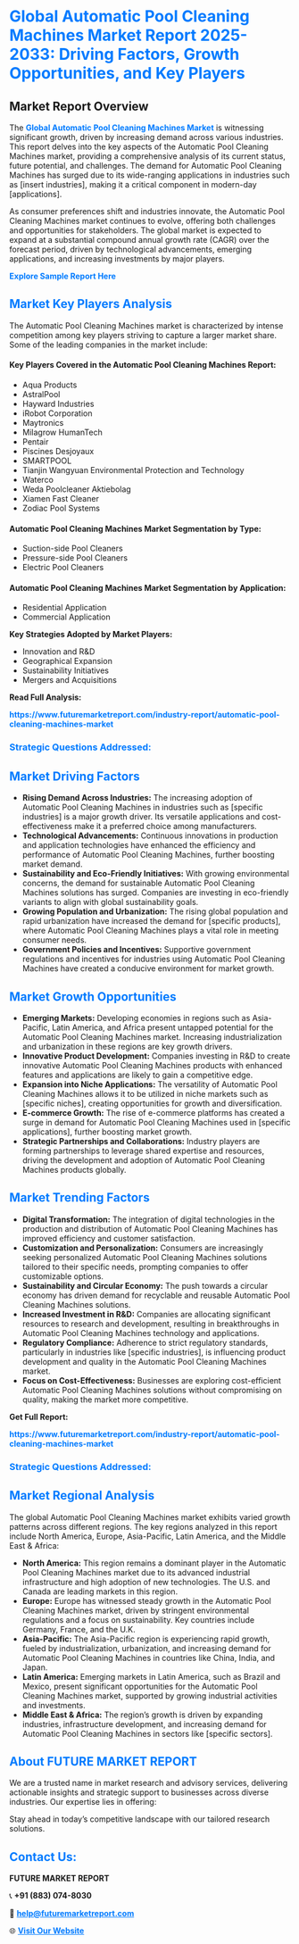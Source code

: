 <h1 style="color: #007BFF;">Global Automatic Pool Cleaning Machines Market Report 2025-2033: Driving Factors, Growth Opportunities, and Key Players</h1>

<section id="overview">
<h2>Market Report Overview</h2>
<p>The <a href="https://www.futuremarketreport.com/industry-report/automatic-pool-cleaning-machines-market" style="color: #007BFF; text-decoration: none;"><strong>Global Automatic Pool Cleaning Machines Market</strong></a> is witnessing significant growth, driven by increasing demand across various industries. This report delves into the key aspects of the Automatic Pool Cleaning Machines market, providing a comprehensive analysis of its current status, future potential, and challenges. The demand for Automatic Pool Cleaning Machines has surged due to its wide-ranging applications in industries such as [insert industries], making it a critical component in modern-day [applications].</p>
<p>As consumer preferences shift and industries innovate, the Automatic Pool Cleaning Machines market continues to evolve, offering both challenges and opportunities for stakeholders. The global market is expected to expand at a substantial compound annual growth rate (CAGR) over the forecast period, driven by technological advancements, emerging applications, and increasing investments by major players.</p>
</section>

<section id="overview">
<p><a href="https://www.futuremarketreport.com/request-sample/reportId=32300" style="color: #007BFF; text-decoration: none;"><strong>Explore Sample Report Here</strong></a></p>
</section>

<section id="key-players">
<h2 style="color: #007BFF;">Market Key Players Analysis</h2>
<p>The Automatic Pool Cleaning Machines market is characterized by intense competition among key players striving to capture a larger market share. Some of the leading companies in the market include:</p>
<h4>Key Players Covered in the Automatic Pool Cleaning Machines Report:</h4>
<ul><li>Aqua Products</li><li>AstralPool</li><li>Hayward Industries</li><li>iRobot Corporation</li><li>Maytronics</li><li>Milagrow HumanTech</li><li>Pentair</li><li>Piscines Desjoyaux</li><li>SMARTPOOL</li><li>Tianjin Wangyuan Environmental Protection and Technology</li><li>Waterco</li><li>Weda Poolcleaner Aktiebolag</li><li>Xiamen Fast Cleaner</li><li>Zodiac Pool Systems</li></ul>
<h4>Automatic Pool Cleaning Machines Market Segmentation by Type:</h4>
<ul><li>Suction-side Pool Cleaners</li><li>Pressure-side Pool Cleaners</li><li>Electric Pool Cleaners</li></ul>

<h4>Automatic Pool Cleaning Machines Market Segmentation by Application:</h4>
<ul><li>Residential Application</li><li>Commercial Application</li></ul>
<p><strong>Key Strategies Adopted by Market Players:</strong></p>
<ul>
<li>Innovation and R&D</li>
<li>Geographical Expansion</li>
<li>Sustainability Initiatives</li>
<li>Mergers and Acquisitions</li>
</ul>
</section>

<section>
<p><strong>Read Full Analysis: </strong></p><a href="https://www.futuremarketreport.com/industry-report/automatic-pool-cleaning-machines-market" style="color: #007BFF; text-decoration: none;"><strong>https://www.futuremarketreport.com/industry-report/automatic-pool-cleaning-machines-market</strong></a>
<h3 style="color: #007BFF;">Strategic Questions Addressed:</h3>
</section>

<section id="driving-factors">
<h2 style="color: #007BFF;">Market Driving Factors</h2>
<ul>
<li><strong>Rising Demand Across Industries:</strong> The increasing adoption of Automatic Pool Cleaning Machines in industries such as [specific industries] is a major growth driver. Its versatile applications and cost-effectiveness make it a preferred choice among manufacturers.</li>
<li><strong>Technological Advancements:</strong> Continuous innovations in production and application technologies have enhanced the efficiency and performance of Automatic Pool Cleaning Machines, further boosting market demand.</li>
<li><strong>Sustainability and Eco-Friendly Initiatives:</strong> With growing environmental concerns, the demand for sustainable Automatic Pool Cleaning Machines solutions has surged. Companies are investing in eco-friendly variants to align with global sustainability goals.</li>
<li><strong>Growing Population and Urbanization:</strong> The rising global population and rapid urbanization have increased the demand for [specific products], where Automatic Pool Cleaning Machines plays a vital role in meeting consumer needs.</li>
<li><strong>Government Policies and Incentives:</strong> Supportive government regulations and incentives for industries using Automatic Pool Cleaning Machines have created a conducive environment for market growth.</li>
</ul>
</section>

<section id="growth-opportunities">
<h2 style="color: #007BFF;">Market Growth Opportunities</h2>
<ul>
<li><strong>Emerging Markets:</strong> Developing economies in regions such as Asia-Pacific, Latin America, and Africa present untapped potential for the Automatic Pool Cleaning Machines market. Increasing industrialization and urbanization in these regions are key growth drivers.</li>
<li><strong>Innovative Product Development:</strong> Companies investing in R&D to create innovative Automatic Pool Cleaning Machines products with enhanced features and applications are likely to gain a competitive edge.</li>
<li><strong>Expansion into Niche Applications:</strong> The versatility of Automatic Pool Cleaning Machines allows it to be utilized in niche markets such as [specific niches], creating opportunities for growth and diversification.</li>
<li><strong>E-commerce Growth:</strong> The rise of e-commerce platforms has created a surge in demand for Automatic Pool Cleaning Machines used in [specific applications], further boosting market growth.</li>
<li><strong>Strategic Partnerships and Collaborations:</strong> Industry players are forming partnerships to leverage shared expertise and resources, driving the development and adoption of Automatic Pool Cleaning Machines products globally.</li>
</ul>
</section>

<section id="trending-factors">
<h2 style="color: #007BFF;">Market Trending Factors</h2>
<ul>
<li><strong>Digital Transformation:</strong> The integration of digital technologies in the production and distribution of Automatic Pool Cleaning Machines has improved efficiency and customer satisfaction.</li>
<li><strong>Customization and Personalization:</strong> Consumers are increasingly seeking personalized Automatic Pool Cleaning Machines solutions tailored to their specific needs, prompting companies to offer customizable options.</li>
<li><strong>Sustainability and Circular Economy:</strong> The push towards a circular economy has driven demand for recyclable and reusable Automatic Pool Cleaning Machines solutions.</li>
<li><strong>Increased Investment in R&D:</strong> Companies are allocating significant resources to research and development, resulting in breakthroughs in Automatic Pool Cleaning Machines technology and applications.</li>
<li><strong>Regulatory Compliance:</strong> Adherence to strict regulatory standards, particularly in industries like [specific industries], is influencing product development and quality in the Automatic Pool Cleaning Machines market.</li>
<li><strong>Focus on Cost-Effectiveness:</strong> Businesses are exploring cost-efficient Automatic Pool Cleaning Machines solutions without compromising on quality, making the market more competitive.</li>
</ul>
</section>

<section>
<p><strong>Get Full Report: </strong></p><a href="https://www.futuremarketreport.com/industry-report/automatic-pool-cleaning-machines-market" style="color: #007BFF; text-decoration: none;"><strong>https://www.futuremarketreport.com/industry-report/automatic-pool-cleaning-machines-market</strong></a>
<h3 style="color: #007BFF;">Strategic Questions Addressed:</h3>
</section>


<section id="regional-analysis">
<h2 style="color: #007BFF;">Market Regional Analysis</h2>
<p>The global Automatic Pool Cleaning Machines market exhibits varied growth patterns across different regions. The key regions analyzed in this report include North America, Europe, Asia-Pacific, Latin America, and the Middle East & Africa:</p>
<ul>
<li><strong>North America:</strong> This region remains a dominant player in the Automatic Pool Cleaning Machines market due to its advanced industrial infrastructure and high adoption of new technologies. The U.S. and Canada are leading markets in this region.</li>
<li><strong>Europe:</strong> Europe has witnessed steady growth in the Automatic Pool Cleaning Machines market, driven by stringent environmental regulations and a focus on sustainability. Key countries include Germany, France, and the U.K.</li>
<li><strong>Asia-Pacific:</strong> The Asia-Pacific region is experiencing rapid growth, fueled by industrialization, urbanization, and increasing demand for Automatic Pool Cleaning Machines in countries like China, India, and Japan.</li>
<li><strong>Latin America:</strong> Emerging markets in Latin America, such as Brazil and Mexico, present significant opportunities for the Automatic Pool Cleaning Machines market, supported by growing industrial activities and investments.</li>
<li><strong>Middle East & Africa:</strong> The region’s growth is driven by expanding industries, infrastructure development, and increasing demand for Automatic Pool Cleaning Machines in sectors like [specific sectors].</li>
</ul>
</section>

<footer>
<h2 style="color: #007BFF;">About FUTURE MARKET REPORT</h2>
<p>We are a trusted name in market research and advisory services, delivering actionable insights and strategic support to businesses across diverse industries. Our expertise lies in offering:</p>

<p>Stay ahead in today’s competitive landscape with our tailored research solutions.</p>

<h2 style="color: #007BFF;">Contact Us:</h2>
<p><strong>FUTURE MARKET REPORT</strong></p>
<p>📞 <strong>+91 (883) 074-8030</strong></p>
<p>📧 <strong><a href="mailto:help@futuremarketreport.com" style="color: #007BFF;">help@futuremarketreport.com</a></strong></p>
<p>🌐 <strong><a href="https://www.futuremarketreport.com/" style="color: #007BFF;">Visit Our Website</a></strong></p>
</footer>